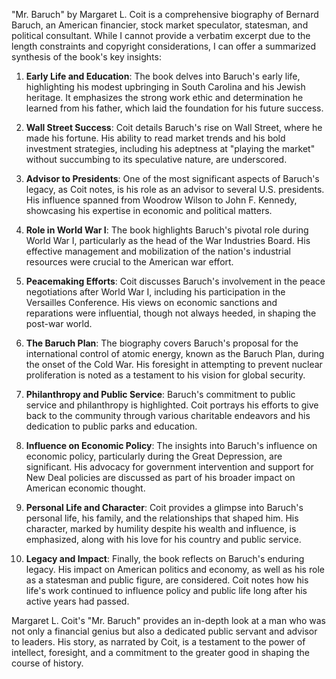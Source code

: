 "Mr. Baruch" by Margaret L. Coit is a comprehensive biography of Bernard Baruch, an American financier, stock market speculator, statesman, and political consultant. While I cannot provide a verbatim excerpt due to the length constraints and copyright considerations, I can offer a summarized synthesis of the book's key insights:

1. **Early Life and Education**: The book delves into Baruch's early life, highlighting his modest upbringing in South Carolina and his Jewish heritage. It emphasizes the strong work ethic and determination he learned from his father, which laid the foundation for his future success.

2. **Wall Street Success**: Coit details Baruch's rise on Wall Street, where he made his fortune. His ability to read market trends and his bold investment strategies, including his adeptness at "playing the market" without succumbing to its speculative nature, are underscored.

3. **Advisor to Presidents**: One of the most significant aspects of Baruch's legacy, as Coit notes, is his role as an advisor to several U.S. presidents. His influence spanned from Woodrow Wilson to John F. Kennedy, showcasing his expertise in economic and political matters.

4. **Role in World War I**: The book highlights Baruch's pivotal role during World War I, particularly as the head of the War Industries Board. His effective management and mobilization of the nation's industrial resources were crucial to the American war effort.

5. **Peacemaking Efforts**: Coit discusses Baruch's involvement in the peace negotiations after World War I, including his participation in the Versailles Conference. His views on economic sanctions and reparations were influential, though not always heeded, in shaping the post-war world.

6. **The Baruch Plan**: The biography covers Baruch's proposal for the international control of atomic energy, known as the Baruch Plan, during the onset of the Cold War. His foresight in attempting to prevent nuclear proliferation is noted as a testament to his vision for global security.

7. **Philanthropy and Public Service**: Baruch's commitment to public service and philanthropy is highlighted. Coit portrays his efforts to give back to the community through various charitable endeavors and his dedication to public parks and education.

8. **Influence on Economic Policy**: The insights into Baruch's influence on economic policy, particularly during the Great Depression, are significant. His advocacy for government intervention and support for New Deal policies are discussed as part of his broader impact on American economic thought.

9. **Personal Life and Character**: Coit provides a glimpse into Baruch's personal life, his family, and the relationships that shaped him. His character, marked by humility despite his wealth and influence, is emphasized, along with his love for his country and public service.

10. **Legacy and Impact**: Finally, the book reflects on Baruch's enduring legacy. His impact on American politics and economy, as well as his role as a statesman and public figure, are considered. Coit notes how his life's work continued to influence policy and public life long after his active years had passed.

Margaret L. Coit's "Mr. Baruch" provides an in-depth look at a man who was not only a financial genius but also a dedicated public servant and advisor to leaders. His story, as narrated by Coit, is a testament to the power of intellect, foresight, and a commitment to the greater good in shaping the course of history.